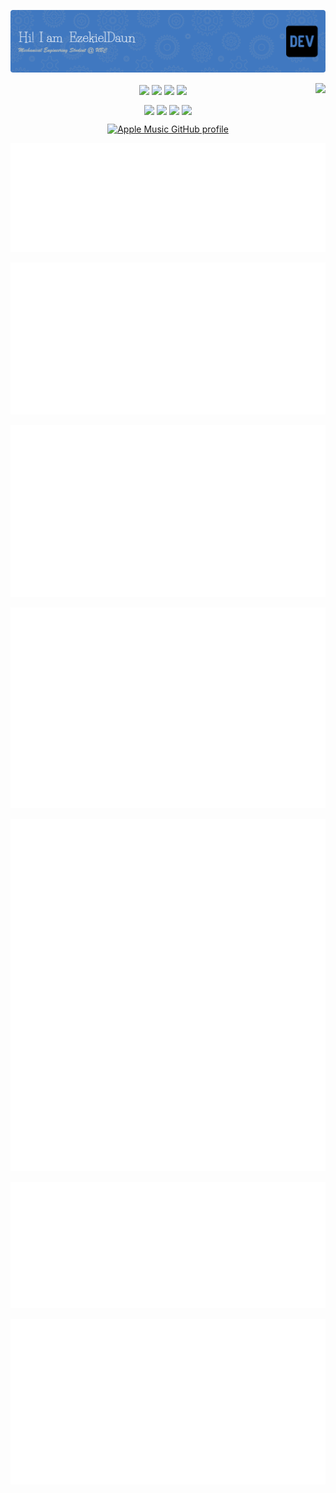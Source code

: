 ![Greeting](./github-header-image.png)

<p align = "center">
    <img align = "center" src="https://img.shields.io/badge/rust-%23000000.svg?style=for-the-badge&logo=rust&logoColor=white" href="https://doc.rust-lang.org/stable/book/">
    <img align = "center" src="https://img.shields.io/badge/python-3670A0?style=for-the-badge&logo=python&logoColor=ffdd54" href="https://www.python.org/">
    <img align = "center" src="https://img.shields.io/badge/c-%2300599C.svg?style=for-the-badge&logo=c&logoColor=white" href="https://en.cppreference.com/w/c">
    <img align = "center" src="https://img.shields.io/badge/c++-%2300599C.svg?style=for-the-badge&logo=c%2B%2B&logoColor=white" href="https://en.cppreference.com/w/cpp">
    <img align = "right" src="https://komarev.com/ghpvc/?username=ezekieldaun&color=green">
</p>

<p align = "center">
    <img align = "center" src="https://img.shields.io/badge/Qt-%23217346.svg?style=for-the-badge&logo=Qt&logoColor=white" href="https://www.qt.io/">
    <img align = "center" src="https://img.shields.io/badge/Visual%20Studio%20Code-0078d7.svg?style=for-the-badge&logo=visual-studio-code&logoColor=white" href="https://code.visualstudio.com/">
    <img align = "center" src="https://img.shields.io/badge/-Arduino-00979D?style=for-the-badge&logo=Arduino&logoColor=white" href="https://www.arduino.cc/">
    <img align = "center" src="https://img.shields.io/badge/-RaspberryPi-C51A4A?style=for-the-badge&logo=Raspberry-Pi" href="https://www.raspberrypi.org/">
</p>

<div align = "center">

[![Apple Music GitHub profile](https://music-profile.rayriffy.com/theme/dark.svg?uid=001769.c9d15d469d7c4388bc5e3aba0b3d4100.0515)](https://music-profile.rayriffy.com)

</div>

<!-- [![/metrics.classic.svg](/metrics.classic.svg)]()(https://github.com/EzekielDaun/EzekielDaun) -->

[![/metrics.plugin.languages.details.svg](/metrics.plugin.languages.details.svg)](https://github.com/EzekielDaun/EzekielDaun)

[![/metrics.plugin.languages.details.svg](/metrics.plugin.wakatime.svg)](https://github.com/EzekielDaun/EzekielDaun)

[![/metrics.plugin.activity.svg](/metrics.plugin.activity.svg)](https://github.com/EzekielDaun/EzekielDaun)

[![/metrics.plugin.stars.svg](/metrics.plugin.stars.svg)](https://github.com/EzekielDaun/EzekielDaun)

[![/metrics.plugin.anilist.svg](/metrics.plugin.anilist.svg)](https://anilist.co/user/EzekielDaun/)

[![/metrics.plugin.rss.svg](/metrics.plugin.rss.svg)](https://ezekieldaun.github.io/)

[![/metrics.plugin.code.svg](/metrics.plugin.code.svg)](https://github.com/EzekielDaun/EzekielDaun)

<!--
**EzekielDaun/EzekielDaun** is a ✨ _special_ ✨ repository because its `README.md` (this file) appears on your GitHub profile.

Here are some ideas to get you started:

- 🔭 I’m currently working on ...
- 🌱 I’m currently learning ...
- 👯 I’m looking to collaborate on ...
- 🤔 I’m looking for help with ...
- 💬 Ask me about ...
- 📫 How to reach me: ...
- 😄 Pronouns: ...
- ⚡ Fun fact: ...
-->
